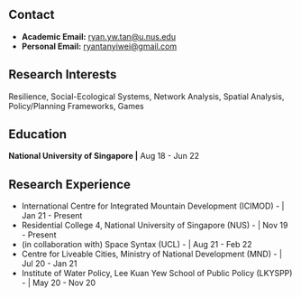 ## Contact
- **Academic Email:** ryan.yw.tan@u.nus.edu
- **Personal Email:** ryantanyiwei@gmail.com

## Research Interests
Resilience, Social-Ecological Systems, Network Analysis, Spatial Analysis, Policy/Planning Frameworks, Games 

## Education
**National University of Singapore |**  Aug 18 - Jun 22

## Research Experience
- International Centre for Integrated Mountain Development (ICIMOD) 
       - | Jan 21 - Present
- Residential College 4, National University of Singapore (NUS) 
       - | Nov 19 - Present
- (in collaboration with) Space Syntax (UCL) 
       - | Aug 21 - Feb 22
- Centre for Liveable Cities, Ministry of National Development (MND) 
       - | Jul 20 - Jan 21
- Institute of Water Policy, Lee Kuan Yew School of Public Policy (LKYSPP) 
       - | May 20 - Nov 20
